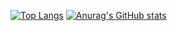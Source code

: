 [![Top Langs](https://github-readme-stats.vercel.app/api/top-langs/?username=luviahehe&theme=synthwave)](https://github.com/anuraghazra/github-readme-stats)
[![Anurag's GitHub stats](https://github-readme-stats.vercel.app/api?username=luviahehe&show_icons=true&theme=tokyonight)](https://github.com/anuraghazra/github-readme-stats)
